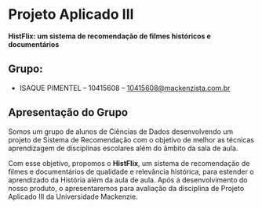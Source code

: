 # Projeto Aplicado III

**HistFlix: um sistema de recomendação de filmes históricos e documentários**

##  Grupo:
* ISAQUE PIMENTEL – 10415608 – 10415608@mackenzista.com.br

## Apresentação do Grupo

Somos um grupo de alunos de Ciências de Dados desenvolvendo um projeto de Sistema de Recomendação com o objetivo de melhor as técnicas aprendizagem de disciplinas escolares além do âmbito da sala de aula.

Com esse objetivo, propomos o **HistFlix**, um sistema de recomendação de filmes e documentários de qualidade e relevância histórica, para estender o aprendizado da História além da aula de aula. 
Após a desenvolvimento do nosso produto, o apresentaremos para avaliação da disciplina de Projeto Aplicado III da Universidade Mackenzie.
